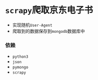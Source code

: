 # `scrapy`爬取京东电子书

- 实现随机`User-Agent`
- 爬取到的数据保存到`mongodb`数据库中



### 依赖

- `python3`
- `json`
- `pymongo`
- `scrapy`

